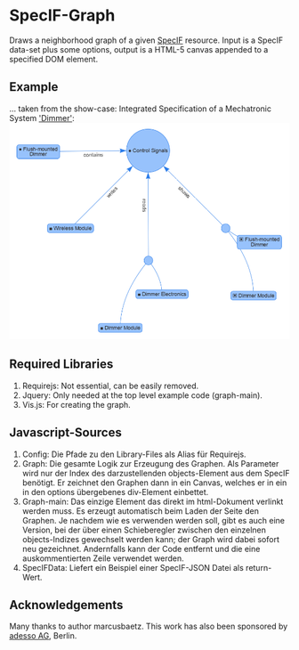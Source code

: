# SpecIF-Graph
Draws a neighborhood graph of a given [SpecIF](http://specif.de) resource. Input is a SpecIF data-set plus some options, output is a HTML-5 canvas appended to a specified DOM element.

## Example
... taken from the show-case: Integrated Specification of a Mechatronic System ['Dimmer'](http://se.reqif.net/apps/reader.html#pid/ACP-59c8a7730000bca80137509a49b1218b/sid/SP-59c8a7730000bca80137509a49b1218b/relations/MEl-5a9ce0310000bca801378176dc4744e8):
![example](example.PNG)

## Required Libraries 
1. Requirejs: Not essential, can be easily removed.
2. Jquery: Only needed at the top level example code (graph-main).
3. Vis.js: For creating the graph.

## Javascript-Sources
1.	Config: Die Pfade zu den Library-Files als Alias für Requirejs.
2.	Graph: Die gesamte Logik zur Erzeugung des Graphen. Als Parameter wird nur der Index des darzustellenden objects-Element aus dem SpecIF benötigt. Er zeichnet den Graphen dann in ein Canvas, welches er in ein in den options übergebenes div-Element einbettet. 
3.	Graph-main: Das einzige Element das direkt im html-Dokument verlinkt werden muss. Es erzeugt automatisch beim Laden der Seite den Graphen. Je nachdem wie es verwenden werden soll, gibt es auch eine Version, bei der über einen Schieberegler zwischen den einzelnen objects-Indizes gewechselt werden kann; der Graph wird dabei sofort neu gezeichnet. Andernfalls kann der Code entfernt und die eine auskommentierten Zeile verwendet werden.
4.	SpecIFData: Liefert ein Beispiel einer SpecIF-JSON Datei als return-Wert.

## Acknowledgements
Many thanks to author marcusbaetz. This work has also been sponsored by [adesso AG](http://adesso.de), Berlin.
